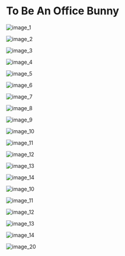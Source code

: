 # To Be An Office Bunny

![image_1](pictures/image_1.jpg)
<div style="page-break-after: always;"></div>

![image_2](pictures/image_2.jpg)
<div style="page-break-after: always;"></div>

![image_3](pictures/image_3.jpg)
<div style="page-break-after: always;"></div>

![image_4](pictures/image_4.jpg)
<div style="page-break-after: always;"></div>

![image_5](pictures/image_5.jpg)
<div style="page-break-after: always;"></div>

![image_6](pictures/image_6.jpg)
<div style="page-break-after: always;"></div>

![image_7](pictures/image_7.jpg)
<div style="page-break-after: always;"></div>

![image_8](pictures/image_8.jpg)
<div style="page-break-after: always;"></div>

![image_9](pictures/image_9.jpg)
<div style="page-break-after: always;"></div>

![image_10](pictures/image_10.jpg)
<div style="page-break-after: always;"></div>

![image_11](pictures/image_11.jpg)
<div style="page-break-after: always;"></div>

![image_12](pictures/image_12.jpg)
<div style="page-break-after: always;"></div>

![image_13](pictures/image_13.jpeg)
<div style="page-break-after: always;"></div>

![image_14](pictures/image_14.jpg)
<div style="page-break-after: always;"></div>

![image_10](pictures/image_15.jpg)
<div style="page-break-after: always;"></div>

![image_11](pictures/image_16.jpg)
<div style="page-break-after: always;"></div>

![image_12](pictures/image_17.jpg)
<div style="page-break-after: always;"></div>

![image_13](pictures/image_18.jpg)
<div style="page-break-after: always;"></div>

![image_14](pictures/image_19.jpg)
<div style="page-break-after: always;"></div>

![image_20](pictures/image_20.jpg)
<div style="page-break-after: always;"></div>